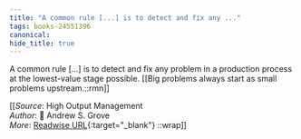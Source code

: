 ```yaml
---
title: "A common rule [...] is to detect and fix any ..."
tags: books-24551396
canonical: 
hide_title: true
---
```


A common rule [...] is to detect and fix any problem in a production process at the lowest-value stage possible.
[[Big problems always start as small problems upstream.::rmn]]


[[_Source_: High Output Management<br>
_Author_: 📕 Andrew S. Grove<br>
_More_: [Readwise URL](https://readwise.io/open/478843143){:target="_blank"}
::wrap]]